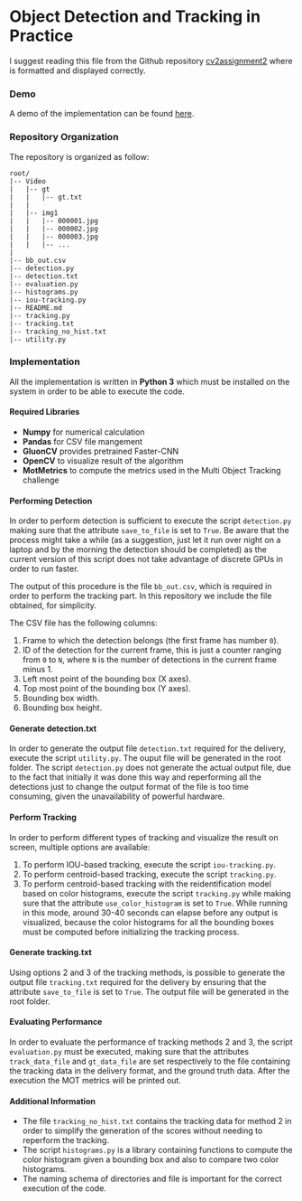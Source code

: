 # Object Detection and Tracking in Practice
I suggest reading this file from the Github repository [cv2assignment2](https://github.com/daniele122008/cv2assignment2) where is formatted and displayed correctly.
### Demo
A demo of the implementation can be found [here](https://drive.google.com/file/d/1dzz9wLGeHRYAbTfVUgLq5FORZrrtwGhW).
### Repository Organization
The repository is organized as follow:
```
root/
|-- Video
|   |-- gt
|   |   |-- gt.txt
|   |
|   |-- img1
|   |   |-- 000001.jpg
|   |   |-- 000002.jpg
|   |   |-- 000003.jpg
|   |   |-- ...
|
|-- bb_out.csv
|-- detection.py
|-- detection.txt
|-- evaluation.py
|-- histograms.py
|-- iou-tracking.py
|-- README.md
|-- tracking.py
|-- tracking.txt
|-- tracking_no_hist.txt
|-- utility.py
```

### Implementation
All the implementation is written in **Python 3** which must be installed on the system in order to be able to execute the code.

#### Required Libraries
* **Numpy** for numerical calculation
* **Pandas** for CSV file mangement
* **GluonCV** provides pretrained Faster-CNN
* **OpenCV** to visualize result of the algorithm
* **MotMetrics** to compute the metrics used in the Multi Object Tracking challenge

#### Performing Detection
In order to perform detection is sufficient to execute the script `detection.py` making sure that the attribute `save_to_file` is set to `True`. Be aware that the process might take a while (as a suggestion, just let it run over night on a laptop and by the morning the detection should be completed) as the current version of this script does not take advantage of discrete GPUs in order to run faster.

The output of this procedure is the file `bb_out.csv`, which is required in order to perform the tracking part. In this repository we include the file obtained, for simplicity.

The CSV file has the following columns:
1. Frame to which the detection belongs (the first frame has number `0`).
2. ID of the detection for the current frame, this is just a counter ranging from `0` to `N`, where `N` is the number of detections in the current frame minus 1.
3. Left most point of the bounding box (X axes).
4. Top most point of the bounding box (Y axes).
5. Bounding box width.
6. Bounding box height.


#### Generate detection.txt
In order to generate the output file `detection.txt` required for the delivery, execute the script `utility.py`. The ouput file will be generated in the root folder. The script `detection.py` does not generate the actual output file, due to the fact that initially it was done this way and reperforming all the detections just to change the output format of the file is too time consuming, given the unavailability of powerful hardware.

#### Perform Tracking
In order to perform different types of tracking and visualize the result on screen, multiple options are available:
1. To perform IOU-based tracking, execute the script `iou-tracking.py`.
2. To perform centroid-based tracking, execute the script `tracking.py`. 
3. To perform centroid-based tracking with the reidentification model based on color histograms, execute the script `tracking.py` while making sure that the attribute `use_color_histogram` is set to `True`. While running in this mode, around 30-40 seconds can elapse before any output is visualized, because the color histograms for all the bounding boxes must be computed before initializing the tracking process.

#### Generate tracking.txt
Using options 2 and 3 of the tracking methods, is possible to generate the output file `tracking.txt` required for the delivery by ensuring that the attribute `save_to_file` is set to `True`. The output file will be generated in the root folder.


#### Evaluating Performance
In order to evaluate the performance of tracking  methods 2 and 3, the script `evaluation.py` must be executed, making sure that the attributes `track_data_file` and `gt_data_file` are set respectively to the file containing the tracking data in the delivery format, and the ground truth data.
After the execution the MOT metrics will be printed out.

#### Additional Information
* The file `tracking_no_hist.txt` contains the tracking data for method 2 in order to simplify the generation of the scores without needing to reperform the tracking.
* The script `histograms.py` is a library containing functions to compute the color histogram given a bounding box and also to compare two color histograms.
* The naming schema of directories and file is important for the correct execution of the code.
